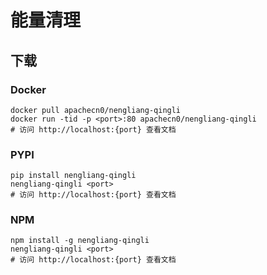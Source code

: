 # 能量清理

## 下载

### Docker

```
docker pull apachecn0/nengliang-qingli
docker run -tid -p <port>:80 apachecn0/nengliang-qingli
# 访问 http://localhost:{port} 查看文档
```

### PYPI

```
pip install nengliang-qingli
nengliang-qingli <port>
# 访问 http://localhost:{port} 查看文档
```

### NPM

```
npm install -g nengliang-qingli
nengliang-qingli <port>
# 访问 http://localhost:{port} 查看文档
```